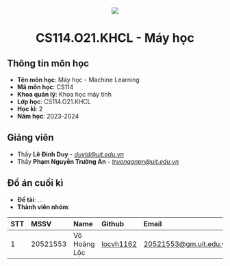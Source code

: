 <!-- UIT Banner -->
<div align="center">
  <a href="https://www.uit.edu.vn/" title="Trường Đại học Công nghệ Thông tin" target="_blank">
    <img src="https://i.imgur.com/WmMnSRt.png">
  </a>
</div>

<h1 align="center">CS114.O21.KHCL - Máy học</h1>

<a name="thongtinmonhoc"></a>
## Thông tin môn học
* **Tên môn học**: Máy học - Machine Learning
* **Mã môn học**: CS114
* **Khoa quản lý**: Khoa học máy tính
* **Lớp học**: CS114.O21.KHCL
* **Học kì**: 2
* **Năm học**: 2023-2024

<a name="giangvienhuongdan"></a>
## Giảng viên
* Thầy **Lê Đình Duy** - *duyld@uit.edu.vn*
* Thầy **Phạm Nguyễn Trường An** - *truonganpn@uit.edu.vn*

<a name="doancuoiky"></a>
## Đồ án cuối kì

* **Đề tài**: ...
* **Thành viên nhóm**:

| STT | MSSV     | Name           | Github                                    | Email                  |
|:----|:---------|:---------------|:------------------------------------------|:-----------------------|
| 1   | 20521553 | Võ Hoàng Lộc   | [locvh1162](https://github.com/locvh1162) | 20521553@gm.uit.edu.vn |

